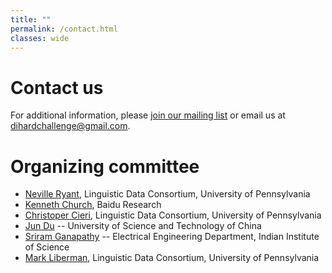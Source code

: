 ```yaml
---
title: ""
permalink: /contact.html
classes: wide
---
```



# Contact us

For additional information, please [join our mailing list](https://groups.google.com/forum/#!forum/dihard/join) or email us at [dihardchallenge@gmail.com](mailto:dihardchallenge@gmail.com).


# Organizing committee

* [Neville Ryant](https://scholar.google.com/citations?user=bckldv8AAAAJ&hl=en), Linguistic Data Consortium, University of Pennsylvania
* [Kenneth Church](http://research.baidu.com/People/index-view?id=115), Baidu Research
* [Christoper Cieri](https://www.ldc.upenn.edu/staff/christopher-cieri), Linguistic Data Consortium, University of Pennsylvania
* [Jun Du](http://staff.ustc.edu.cn/~jundu/)  --  University of Science and Technology of China
* [Sriram Ganapathy](http://www.leap.ee.iisc.ac.in/sriram/)  --  Electrical Engineering Department, Indian Institute of Science
* [Mark Liberman](https://www.ling.upenn.edu/~myl/), Linguistic Data Consortium, University of Pennsylvania